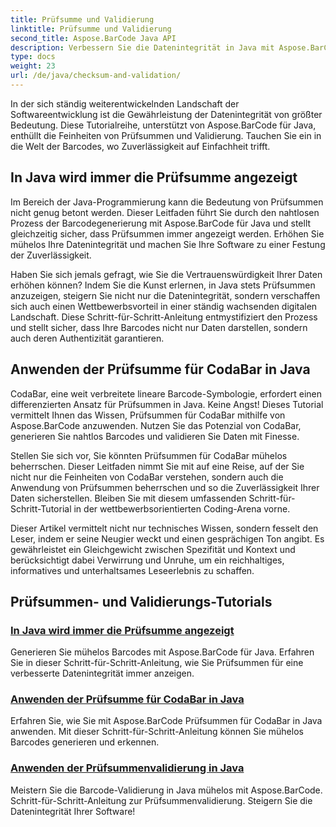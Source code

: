 ```yaml
---
title: Prüfsumme und Validierung
linktitle: Prüfsumme und Validierung
second_title: Aspose.BarCode Java API
description: Verbessern Sie die Datenintegrität in Java mit Aspose.BarCode. Generieren Sie mühelos Barcodes, zeigen Sie immer Prüfsummen an und beherrschen Sie CodaBar und die allgemeine Prüfsummenvalidierung.
type: docs
weight: 23
url: /de/java/checksum-and-validation/
---
```



In der sich ständig weiterentwickelnden Landschaft der Softwareentwicklung ist die Gewährleistung der Datenintegrität von größter Bedeutung. Diese Tutorialreihe, unterstützt von Aspose.BarCode für Java, enthüllt die Feinheiten von Prüfsummen und Validierung. Tauchen Sie ein in die Welt der Barcodes, wo Zuverlässigkeit auf Einfachheit trifft.

## In Java wird immer die Prüfsumme angezeigt

Im Bereich der Java-Programmierung kann die Bedeutung von Prüfsummen nicht genug betont werden. Dieser Leitfaden führt Sie durch den nahtlosen Prozess der Barcodegenerierung mit Aspose.BarCode für Java und stellt gleichzeitig sicher, dass Prüfsummen immer angezeigt werden. Erhöhen Sie mühelos Ihre Datenintegrität und machen Sie Ihre Software zu einer Festung der Zuverlässigkeit.

Haben Sie sich jemals gefragt, wie Sie die Vertrauenswürdigkeit Ihrer Daten erhöhen können? Indem Sie die Kunst erlernen, in Java stets Prüfsummen anzuzeigen, steigern Sie nicht nur die Datenintegrität, sondern verschaffen sich auch einen Wettbewerbsvorteil in einer ständig wachsenden digitalen Landschaft. Diese Schritt-für-Schritt-Anleitung entmystifiziert den Prozess und stellt sicher, dass Ihre Barcodes nicht nur Daten darstellen, sondern auch deren Authentizität garantieren.

## Anwenden der Prüfsumme für CodaBar in Java

CodaBar, eine weit verbreitete lineare Barcode-Symbologie, erfordert einen differenzierten Ansatz für Prüfsummen in Java. Keine Angst! Dieses Tutorial vermittelt Ihnen das Wissen, Prüfsummen für CodaBar mithilfe von Aspose.BarCode anzuwenden. Nutzen Sie das Potenzial von CodaBar, generieren Sie nahtlos Barcodes und validieren Sie Daten mit Finesse.

Stellen Sie sich vor, Sie könnten Prüfsummen für CodaBar mühelos beherrschen. Dieser Leitfaden nimmt Sie mit auf eine Reise, auf der Sie nicht nur die Feinheiten von CodaBar verstehen, sondern auch die Anwendung von Prüfsummen beherrschen und so die Zuverlässigkeit Ihrer Daten sicherstellen. Bleiben Sie mit diesem umfassenden Schritt-für-Schritt-Tutorial in der wettbewerbsorientierten Coding-Arena vorne.

Dieser Artikel vermittelt nicht nur technisches Wissen, sondern fesselt den Leser, indem er seine Neugier weckt und einen gesprächigen Ton angibt. Es gewährleistet ein Gleichgewicht zwischen Spezifität und Kontext und berücksichtigt dabei Verwirrung und Unruhe, um ein reichhaltiges, informatives und unterhaltsames Leseerlebnis zu schaffen.
## Prüfsummen- und Validierungs-Tutorials
### [In Java wird immer die Prüfsumme angezeigt](./always-showing-checksum/)
Generieren Sie mühelos Barcodes mit Aspose.BarCode für Java. Erfahren Sie in dieser Schritt-für-Schritt-Anleitung, wie Sie Prüfsummen für eine verbesserte Datenintegrität immer anzeigen.
### [Anwenden der Prüfsumme für CodaBar in Java](./applying-checksum-codabar/)
Erfahren Sie, wie Sie mit Aspose.BarCode Prüfsummen für CodaBar in Java anwenden. Mit dieser Schritt-für-Schritt-Anleitung können Sie mühelos Barcodes generieren und erkennen.
### [Anwenden der Prüfsummenvalidierung in Java](./applying-checksum-validation/)
Meistern Sie die Barcode-Validierung in Java mühelos mit Aspose.BarCode. Schritt-für-Schritt-Anleitung zur Prüfsummenvalidierung. Steigern Sie die Datenintegrität Ihrer Software!